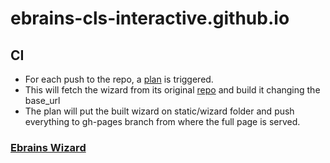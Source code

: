 # ebrains-cls-interactive.github.io

## CI
- For each push to the repo, a [plan](https://github.com/ebrains-cls-interactive/ebrains-cls-interactive.github.io/actions/workflows/gh-pages.yml) is triggered.
- This will fetch the wizard from its original [repo](https://github.com/BlueBrain/bsp-usecase-wizard) and build it changing the base_url
- The plan will put the built wizard on static/wizard folder and push everything to gh-pages branch from where the full page is served.

### [Ebrains Wizard](https://bluebrain.github.io/bsp-usecase-wizard/dev/index.html)

